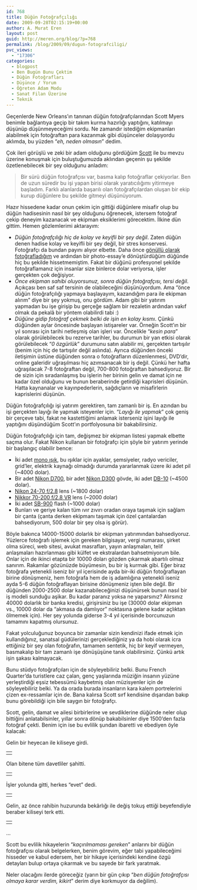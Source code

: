 ```yaml
---
id: 768
title: Düğün Fotoğrafçılığı
date: 2009-09-28T02:15:19+00:00
author: A. Murat Eren
layout: post
guid: http://meren.org/blog/?p=768
permalink: /blog/2009/09/dugun-fotografciligi/
pvc_views:
  - "17306"
categories:
  - blogpost
  - Ben Bugün Bunu Çektim
  - Düğün Fotoğrafları
  - Düşünce / Yorum
  - Öğreten Adam Modu
  - Sanat Filan Üzerine
  - Teknik
---
```

Geçenlerde New Orleans&#8217;ın tanınan düğün fotoğrafçılarından Scott Myers benimle bağlantıya geçip bir takım kurma hazırlığı yaptığını, katılmayı düşünüp düşünmeyeceğimi sordu. Ne zamandır istediğim ekipmanları alabilmek için fotoğraftan para kazanmak gibi düşünceler dolaşıyordu aklımda, bu yüzden &#8220;_eh, neden olmasın_&#8221; dedim.

Çok ileri görüşlü ve zeki bir adam olduğunu gördüğüm [Scott](http://www.scottmyersphotography.com/) ile bu mevzu üzerine konuşmak için buluştuğumuzda aklından geçenin şu şekilde özetlenebilecek bir şey olduğunu anladım:

> Bir sürü düğün fotoğrafçısı var, basma kalıp fotoğraflar çekiyorlar. Ben de uzun süredir bu işi yapan birisi olarak yaratıcılığımı yitirmeye başladım. Farklı alanlarda başarılı olan fotoğrafçılardan oluşan bir ekip kurup düğünlere bu şekilde gitmeyi düşünüyorum.

Hazır hissedene kadar onun çekim için gittiği düğünlere misafir olup bu düğün hadisesinin nasıl bir şey olduğunu öğrenecek, istersem fotoğraf çekip deneyim kazanacak ve ekipman eksiklerimi görecektim. İlkine dün gittim. Hemen gözlemlerimi aktarayım:

  * _Düğün fotoğrafçılığı hiç de kolay ve keyifli bir şey değil_. Zaten düğün denen hadise kolay ve keyifli bir şey değil, bir stres konservesi. Fotoğrafçı da bundan payını alıyor elbette. Daha önce [gönüllü olarak fotoğrafladığım](http://meren.org/blog/2007/08/siyah-beyaz-dugun/) ve ardından bir photo-essay&#8217;e dönüştürdüğüm düğünde hiç bu şekilde hissetmemiştim. Fakat bir düğünü profesyonel şekilde fotoğraflamanız için insanlar size binlerce dolar veriyorsa, işler gerçekten çok değişiyor.
  * _Önce ekipman sahibi oluyorsunuz, sonra düğün fotoğrafçısı, tersi değil_. Açıkçası ben saf saf tersinin de olabileceğini düşünüyordum. Ama &#8220;önce düğün fotoğrafçılığı yapmaya başlayayım, kazandığım para ile ekipman alırım&#8221; diye bir şey yokmuş, onu gördüm. Adam gibi bir yatırım yapmadan bu işe girişip bu gerçeğe sağlam bir rezaletin ardından vakıf olmak da pekalâ bir yöntem olabilirdi tabi :)
  * _Düğüne gidip fotoğraf çekmek belki de işin en kolay kısmı_. Çünkü düğünden aylar öncesinde başlayan istişareler var. Örneğin Scott&#8217;ın bir yıl sonrası için tarihi netleşmiş olan işleri var. Öncelikle &#8220;_kesin para_&#8221; olarak görülebilecek bu rezerve tarihler, bu durumun bir yan etkisi olarak görülebilecek &#8220;_0 özgürlük_&#8221; durumunu satın alabilir mi, gerçekten tartışılır (benim için hiç de tartışılır değil aslında). Ayrıca düğünden önceki iletişimin üstüne düğünden sonra o fotoğrafların düzenlenmesi, DVD&#8217;dir, online galeridir uğraşılması hiç azımsanacak bir iş değil. Çünkü her hafta uğraşılacak 7-8 fotoğraftan değil, 700-800 fotoğraftan bahsediyoruz. Bir de sizin için sıradanlaşmış bu işlerin her birinin gelin ve damat için ne kadar özel olduğunu ve bunun beraberinde getirdiği kaprisleri düşünün. Hatta kaynanalar ve kayınpederlerin, sağdıçların ve misafirlerin kaprislerini düşünün.

Düğün fotoğrafçılığı işi yatırım gerektiren, tam zamanlı bir iş. En azından bu işi gerçekten layığı ile yapmak isteyenler için. &#8220;_Layığı ile yapmak_&#8221; çok geniş bir çerçeve tabi, fakat ne kastettiğimi anlamak isterseniz işini layığı ile yaptığını düşündüğüm Scott&#8217;ın portfolyosuna bir bakabilirsiniz.

Düğün fotoğrafçılığı için tam, değişmez bir ekipman listesi yapmak elbette saçma olur. Fakat Nikon kullanan bir fotoğrafçı için şöyle bir yatırım yerinde bir başlangıç olabilir bence:

  * İki adet [mono ışık](http://images.google.com/images?&q=monolight), bu ışıklar için ayaklar, şemsiyeler, radyo vericiler, grid&#8217;ler, elektrik kaynağı olmadığı durumda yararlanmak üzere iki adet pil (~4000 dolar).
  * Bir adet [Nikon D700](http://www.amazon.com/Nikon-D700-12-1MP-Digital-Body/dp/B001BTCSI6/), bir adet [Nikon D300](http://www.amazon.com/Nikon-D300-12-3MP-Digital-Camera/dp/B000VJX7DW/) gövde, iki adet [DB-10](http://www.amazon.com/Nikon-MB-D10-Battery-Digital-Cameras/dp/B000VDF5RO/) (~4500 dolar).
  * [Nikon 24-70 f/2.8](http://www.amazon.com/Nikon-24-70mm-2-8G-Nikkor-Angle/dp/B000VDCT3C/) lens (~1800 dolar)
  * [Nikkor 70-200 f/2.8 VR](http://www.amazon.com/Nikon-70-200mm-Nikkor-Digital-Cameras/dp/B00009MDBQ/) lens (~2000 dolar)
  * İki adet [SB-900](http://www.amazon.com/Nikon-SB-900-Speedlight-Digital-Cameras/dp/B001BTG3OQ/) flash (~1000 dolar)
  * Bunları ve geriye kalan tüm ıvır zıvırı oradan oraya taşımak için sağlam bir çanta (çanta derken ekipmanı taşımak için özel çantalardan bahsediyorum, 500 dolar bir şey olsa iş görür).

Böyle bakınca 14000-15000 dolarlık bir ekipman yatırımından bahsediyoruz. Yüzlerce fotoğrafı işlemek için gereken bilgisayar, vergi numarası, şirket olma süreci, web sitesi, avukat masrafları, yayın anlaşmaları, telif anlaşmaları hazırlanması gibi külfet ve ekstralardan bahsetmiyorum bile. Onlar için de ikinci etapta bir 10000 doları gözden çıkarmak abartılı olmaz sanırım. Rakamlar gözünüzde büyümesin, bu bir iş kurmak gibi. Eğer biraz fotoğrafa yetenekli iseniz bir yıl içerisinde ayda bir-iki düğün fotoğraflayan birine dönüşmeniz, hem fotoğrafa hem de iş adamlığına yetenekli iseniz ayda 5-6 düğün fotoğraflayan birisine dönüşmeniz işten bile değil. Bir düğünden 2000-2500 dolar kazanabileceğinizi düşünürsek bunun nasıl bir iş modeli sunduğu aşikar. Bu kadar paranız yoksa ne yaparsınız? Alırsınız 40000 dolarlık bir banka kredisi, girişirsiniz bu işe (30000 dolar ekipman vs., 10000 dolar da &#8220;akmasa da damlıyor&#8221; noktasına gelene kadar açlıktan ölmemek için). Her şey yolunda giderse 3-4 yıl içerisinde borcunuzun tamamını kapatmış olursunuz.

Fakat yolculuğunuz boyunca bir zamanlar sizin kendinizi ifade etmek için kullandığınız, sanatsal güdülerinizi gerçeklediğiniz ya da hobi olarak icra ettiğiniz bir şey olan fotoğrafın, tamamen sentetik, hiç bir keyif vermeyen, basmakalıp bir tam zamanlı işe dönüşüşüne tanık olabilirsiniz. Çünkü artık işin şakası kalmayacak.

Bunu stüdyo fotoğrafçıları için de söyleyebiliriz belki. Bunu French Quarter&#8217;da turistlere caz çalan, genç yaşlarında müziğin insanın yüzüne yerleştirdiği eşsiz tebessümü kaybetmiş olan müzisyenler için de söyleyebiliriz belki. Ya da orada burada insanların kara kalem portrelerini çizen ex-ressamlar için de. Bana kalırsa Scott sırf kendisine dışarıdan bakıp bunu görebildiği için bile saygın bir fotoğrafçı.

Scott, gelin, damat ve ailesi birbirlerine ve sevdiklerine düğünde neler olup bittiğini anlatabilsinler, yıllar sonra dönüp bakabilsinler diye 1500&#8217;den fazla fotoğraf çekti. Benim için ise bu evlilik şundan ibaretti ve ebediyen öyle kalacak:

Gelin bir heyecan ile kiliseye girdi.

<table border="0" width="100%">
  <tr>
    <td align="center">
      <img src="{{ site.baseurl }}/images/dugun-fotografciligi-w01.jpg" alt="" />
    </td>
  </tr>
</table>

Olan bitene tüm davetliler şahitti.

<table border="0" width="100%">
  <tr>
    <td align="center">
      <img src="{{ site.baseurl }}/images/dugun-fotografciligi-w02.jpg" alt="" />
    </td>
  </tr>
</table>

İşler yolunda gitti, herkes &#8220;evet&#8221; dedi.

<table border="0" width="100%">
  <tr>
    <td align="center">
      <img src="{{ site.baseurl }}/images/dugun-fotografciligi-w03.jpg" alt="" />
    </td>
  </tr>
</table>

Gelin, az önce rahibin huzurunda bekârlığı ile değiş tokuş ettiği beyefendiyle beraber kiliseyi terk etti.

<table border="0" width="100%">
  <tr>
    <td align="center">
      <img src="{{ site.baseurl }}/images/dugun-fotografciligi-w04.jpg" alt="" />
    </td>
  </tr>
</table>

&#8230;

Scott bu evlilik hikayelerin &#8220;_kaçırılmaması gereken_&#8221; anlarını bir düğün fotoğrafçısı olarak belgelerken, benim görevim, eğer tabi yapabileceğimi hisseder ve kabul edersem, her bir hikaye içerisindeki kendine özgü detayları bulup ortaya çıkarmak ve bu sayede bir fark yaratmak.

Neler olacağını ilerde göreceğiz (yarın bir gün çıkıp &#8220;_ben düğün fotoğrafçısı olmaya karar verdim, kikirt_&#8221; derim diye korkmuyor da değilim).
